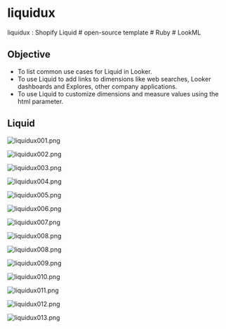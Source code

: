 # liquidux
liquidux : Shopify Liquid # open-source template # Ruby # LookML


## Objective
- To list common use cases for Liquid in Looker.
- To use Liquid to add links to dimensions like web searches, Looker dashboards and Explores, other company applications.
- To use Liquid to customize dimensions and measure values using the html parameter.


## Liquid 

![liquidux001.png](./media/liquidux001.png)

![liquidux002.png](./media/liquidux002.png)

![liquidux003.png](./media/liquidux003.png)

![liquidux004.png](./media/liquidux004.png)

![liquidux005.png](./media/liquidux005.png)

![liquidux006.png](./media/liquidux006.png)

![liquidux007.png](./media/liquidux007.png)

![liquidux008.png](./media/liquidux008.png)

![liquidux008.png](./media/liquidux008.png)

![liquidux009.png](./media/liquidux009.png)

![liquidux010.png](./media/liquidux010.png)

![liquidux011.png](./media/liquidux011.png)

![liquidux012.png](./media/liquidux012.png)

![liquidux013.png](./media/liquidux013.png)

